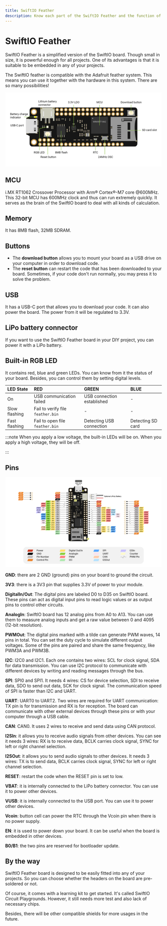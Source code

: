 ```yaml
---
title: SwiftIO Feather
description: Know each part of the SwiftIO Feather and the function of the pins.
---
```


# SwiftIO Feather

SwiftIO Feather is a simplified version of the SwiftIO board. Though small in size, it is powerful enough for all projects. One of its advantages is that it is suitable to be embedded in any of your projects.

The SwiftIO feather is compatible with the Adafruit feather system. This means you can use it together with the hardware in this system. There are so many possibilities! 

 
![SwiftIO Feather](img/FeatherParts.png)

## MCU

i.MX RT1062 Crossover Processor with Arm® Cortex®-M7 core @600MHz. This 32-bit MCU has 600MHz clock and thus can run extremely quickly. It serves as the brain of the SwiftIO board to deal with all kinds of calculation.


## Memory

It has 8MB flash, 32MB SDRAM.


## Buttons

- The **download button** allows you to mount your board as a USB drive on your computer in order to download code. 
- The **reset button** can restart the code that has been downloaded to your board. Sometimes, if your code don't run normally, you may press it to solve the problem.


## USB

It has a USB-C port that allows you to download your code. It can also power the board. The power from it will be regulated to 3.3V.

## LiPo battery connector

If you want to use the SwiftIO Feather board in your DIY project, you can power it with a LiPo battery.
 

## Built-in RGB LED
It contains red, blue and green LEDs. You can know from it the status of your board. Besides, you can control them by setting digital levels. 

| LED State | RED | GREEN | BLUE |
| :--- | :--- | :--- | :--- |
| On | USB communication failed | USB connection established | - |
| Slow flashing | Fail to verify file `feather.bin` | - | - |
| Fast flashing | Fail to open file `feather.bin` | Detecting USB connection | Detecting SD card |



:::note
When you apply a low voltage, the built-in LEDs will be on. When you apply a high voltage, they will be off.

:::


## Pins

![SwiftIO Feather pinout](img/FeatherPinout.png)

**GND**: there are 2 GND (ground) pins on your board to ground the circuit.


**3V3**: there is a 3V3 pin that supplies 3.3V of power to your module.

**DigitalIn/Out**: The digital pins are labeled D0 to D35 on SwiftIO board. These pins can act as digital input pins to read logic values or as output pins to control other circuits.

**AnalogIn**: SwiftIO board has 12 analog pins from A0 to A13. You can use them to measure analog inputs and get a raw value between 0 and 4095 (12-bit resolution).

**PWMOut**: The digital pins marked with a tilde can generate PWM waves, 14 pins in total. You can set the duty cycle to simulate different output voltages. Some of the pins are paired and share the same frequency, like PWM3A and PWM3B. 



**I2C**: I2C0 and I2C1. Each one contains two wires: SCL for clock signal, SDA for data transmission. You can use I2C protocol to communicate with different devices by writing and reading messages through the bus.

**SPI**: SPI0 and SPI1. It needs 4 wires: CS for device selection, SDI to receive data, SDO to send out data, SCK for clock signal. The communication speed of SPI is faster than I2C and UART.

**UART**: UART0 to UART2. Two wires are required for UART communication: TX pin is for transmission and RX is for reception. The board can communicate with other external devices through these pins or with your computer through a USB cable.

**CAN**: CAN0. It uses 2 wires to receive and send data using CAN protocol.

**I2SIn**: it allows you to receive audio signals from other devices. You can see it needs 3 wires: RX is to receive data, BCLK carries clock signal, SYNC for left or right channel selection.

**I2SOut**: it allows you to send audio signals to other devices. It needs 3 wires: TX is to send data, BCLK carries clock signal, SYNC for left or right channel selection.

**RESET**: restart the code when the RESET pin is set to low.

**VBAT**: it is internally connected to the LiPo battery connector. You can use it to power other devices.

**VUSB**: it is internally connected to the USB port. You can use it to power other devices.

**Vcoin**: button cell can power the RTC through the Vcoin pin when there is no power supply.

**EN**: it is used to power down your board. It can be useful when the board is embedded in other devices.

**B0/B1**: the two pins are reserved for bootloader update.


## By the way

SwiftIO Feather board is designed to be easily fitted into any of your projects. So you can choose whether the headers on the board are pre-soldered or not.

Of course, it comes with a learning kit to get started. It's called SwiftIO Circuit Playgrounds. However, it still needs more test and also lack of necessary chips.

Besides, there will be other compatible shields for more usages in the future.